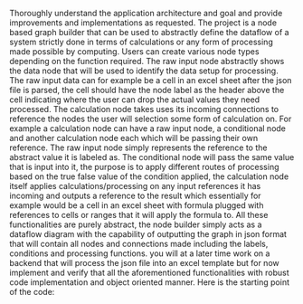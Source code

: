 Thoroughly understand the application architecture and goal and provide improvements and implementations as requested. The project is a node based graph builder that can be used to abstractly define the dataflow of a system strictly done in terms of calculations or any form of processing made possible by computing. Users can create various node types depending on the function required. The raw input node abstractly shows the data node that will be used to identify the data setup for processing. The raw input data can for example be a cell in an excel sheet after the json file is parsed, the cell should have the node label as the header above the cell indicating where the user can drop the actual values they need processed. The calculation node takes uses its incoming connections to reference the nodes the user will selection some form of calculation on. For example a calculation node can have a raw input node, a conditional node and another calculation node each which will be passing their own reference. The raw input node simply represents the reference to the abstract value it is labeled as. The conditional node will pass the same value that is input into it, the purpose is to apply different routes of processing based on the true false value of the condition applied, the calculation node itself applies calculations/processing on any input references it has incoming and outputs a reference to the result which essentially for example would be a cell in an excel sheet with formula plugged with references to cells or ranges that it will apply the formula to. All these functionalities are purely abstract, the node builder simply acts as a dataflow diagram with the capability of outputting the graph in json format that will contain all nodes and connections made including the labels, conditions and processing functions. you will at a later time work on a backend that will process the json file into an excel template but for now implement and verify that all the aforementioned functionalities with robust code implementation and object oriented manner. Here is the starting point of the code:
